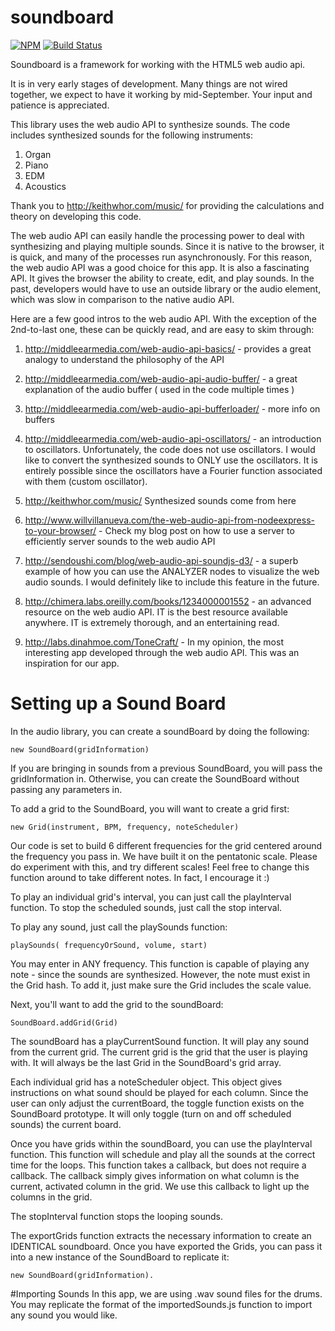 soundboard
==========
[![NPM](https://nodei.co/npm/soundboard.png?mini=true)](https://nodei.co/npm/soundboard/)
[![Build Status](https://travis-ci.org/gMajr/soundboard.svg?branch=master)](https://travis-ci.org/gMajr/soundboard)

Soundboard is a framework for working with the HTML5 web audio api.

It is in very early stages of development.
Many things are not wired together, we expect to have it working by mid-September.
Your input and patience is appreciated.

This library uses the web audio API to synthesize sounds.  The code includes synthesized sounds for the following instruments:

1. Organ
2. Piano
3. EDM
4. Acoustics

Thank you to http://keithwhor.com/music/ for providing the calculations and theory on developing this code.  

The web audio API can easily handle the processing power to deal with synthesizing and playing multiple sounds.  Since it is native to the browser, it is quick, and many of the processes run asynchronously.  For this reason, the web audio API was a good choice for this app. It is also a fascinating API.  It gives the browser the ability to create, edit, and play sounds.  In the past, developers would have to use an outside library or the audio element, which was slow in comparison to the native audio API.  

Here are a few good intros to the web audio API.  With the exception of the 2nd-to-last one, these can be quickly read, and are easy to skim through:

1. http://middleearmedia.com/web-audio-api-basics/ - provides a great analogy to understand the philosophy of the API

2. http://middleearmedia.com/web-audio-api-audio-buffer/ - a great explanation of the audio buffer ( used in the code multiple times )

3. http://middleearmedia.com/web-audio-api-bufferloader/ - more info on buffers

4. http://middleearmedia.com/web-audio-api-oscillators/ - an introduction to oscillators.  Unfortunately, the code does not use oscillators.  I would like to convert the synthesized sounds to ONLY use the oscillators.  It is entirely possible since the oscillators have a Fourier function associated with them (custom oscillator).

5. http://keithwhor.com/music/ Synthesized sounds come from here

6. http://www.willvillanueva.com/the-web-audio-api-from-nodeexpress-to-your-browser/ - Check my blog post on how to use a server to efficiently server sounds to the web audio API

7. http://sendoushi.com/blog/web-audio-api-soundjs-d3/ - a superb example of how you can use the ANALYZER nodes to visualize the web audio sounds.  I would definitely like to include this feature in the future.

8. http://chimera.labs.oreilly.com/books/1234000001552 - an advanced resource on the web audio API.  IT is the best resource available anywhere.  IT is extremely thorough, and an entertaining read.

9. http://labs.dinahmoe.com/ToneCraft/ - In my opinion, the most interesting app developed through the web audio API.  This was an inspiration for our app.


# Setting up a Sound Board
In the audio library, you can create a soundBoard by doing the following: 

`new SoundBoard(gridInformation)`

If you are bringing in sounds from a previous SoundBoard, you will pass the gridInformation in.  Otherwise, you can create the SoundBoard without passing any parameters in.

To add a grid to the SoundBoard, you will want to create a grid first:

`new Grid(instrument, BPM, frequency, noteScheduler)`

Our code is set to build 6 different frequencies for the grid centered around the frequency you pass in.  We have built it on the pentatonic scale.  Please do experiment with this, and try different scales!  Feel free to change this function around to take different notes.  In fact, I encourage it :)

To play an individual grid's interval, you can just call the playInterval function.  To stop the scheduled sounds, just call the stop interval.

To play any sound, just call the playSounds function:

`playSounds( frequencyOrSound, volume, start)`

You may enter in ANY frequency.  This function is capable of playing any note - since the sounds are synthesized.  However, the note must exist in the Grid hash. To add it, just make sure the Grid includes the scale value.

Next, you'll want to add the grid to the soundBoard:

`SoundBoard.addGrid(Grid)`

The soundBoard has a playCurrentSound function.  It will play any sound from the current grid.  The current grid is the grid that the user is playing with.  It will always be the last Grid in the SoundBoard's grid array.

Each individual grid has a noteScheduler object.  This object gives instructions on what sound should be played for each column.  Since the user can only adjust the currentBoard, the toggle function exists on the SoundBoard prototype.  It will only toggle (turn on and off scheduled sounds) the current board.

Once you have grids within the soundBoard, you can use the playInterval function.  This function will schedule and play all the sounds at the correct time for the loops.  This function takes a callback, but does not require a callback.  The callback simply gives information on what column is the current, activated column in the grid.  We use this callback to light up the columns in the grid.

The stopInterval function stops the looping sounds.

The exportGrids function extracts the necessary information to create an IDENTICAL soundboard.  Once you have exported the Grids, you can pass it into a new instance of the SoundBoard to replicate it:

`new SoundBoard(gridInformation).`

#Importing Sounds
In this app, we are using .wav sound files for the drums.  You may replicate the format of the importedSounds.js function to import any sound you would like.

